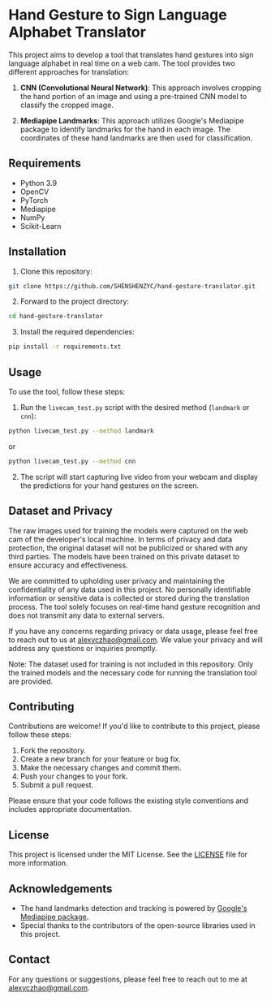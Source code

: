 # Hand Gesture to Sign Language Alphabet Translator

This project aims to develop a tool that translates hand gestures into sign language alphabet in real time on a web cam. The tool provides two different approaches for translation:

1. **CNN (Convolutional Neural Network)**: This approach involves cropping the hand portion of an image and using a pre-trained CNN model to classify the cropped image.

2. **Mediapipe Landmarks**: This approach utilizes Google's Mediapipe package to identify landmarks for the hand in each image. The coordinates of these hand landmarks are then used for classification.

## Requirements

- Python 3.9
- OpenCV
- PyTorch
- Mediapipe
- NumPy
- Scikit-Learn

## Installation

1. Clone this repository:

```bash
git clone https://github.com/SHENSHENZYC/hand-gesture-translator.git
```

2. Forward to the project directory:

```bash
cd hand-gesture-translator
```

3. Install the required dependencies:

```bash
pip install -r requirements.txt
```

## Usage

To use the tool, follow these steps:

1. Run the `livecam_test.py` script with the desired method (`landmark` or `cnn`):

```bash
python livecam_test.py --method landmark
```

or

```bash
python livecam_test.py --method cnn
```

2. The script will start capturing live video from your webcam and display the predictions for your hand gestures on the screen.

## Dataset and Privacy

The raw images used for training the models were captured on the web cam of the developer's local machine. In terms of privacy and data protection, the original dataset will not be publicized or shared with any third parties. The models have been trained on this private dataset to ensure accuracy and effectiveness.

We are committed to upholding user privacy and maintaining the confidentiality of any data used in this project. No personally identifiable information or sensitive data is collected or stored during the translation process. The tool solely focuses on real-time hand gesture recognition and does not transmit any data to external servers.

If you have any concerns regarding privacy or data usage, please feel free to reach out to us at [alexyczhao@gmail.com](mailto:alexyczhao@gmail.com). We value your privacy and will address any questions or inquiries promptly.

Note: The dataset used for training is not included in this repository. Only the trained models and the necessary code for running the translation tool are provided.

## Contributing

Contributions are welcome! If you'd like to contribute to this project, please follow these steps:

1. Fork the repository.
2. Create a new branch for your feature or bug fix.
3. Make the necessary changes and commit them.
4. Push your changes to your fork.
5. Submit a pull request.

Please ensure that your code follows the existing style conventions and includes appropriate documentation.

## License

This project is licensed under the MIT License. See the [LICENSE](LICENSE.md) file for more information.

## Acknowledgements

- The hand landmarks detection and tracking is powered by [Google's Mediapipe package](https://developers.google.com/mediapipe).
- Special thanks to the contributors of the open-source libraries used in this project.

## Contact

For any questions or suggestions, please feel free to reach out to me at [alexyczhao@gmail.com](mailto:alexyczhao@gmail.com).

